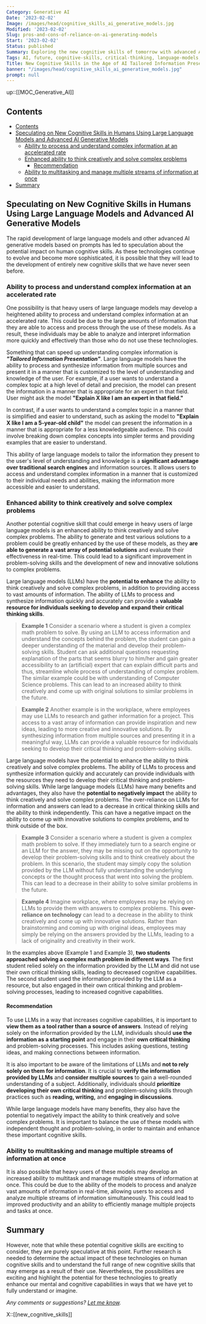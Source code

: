 ```yaml
---
Category: Generative AI
Date: '2023-02-02'
Image: /images/head/cognitive_skills_ai_generative_models.jpg
Modified: '2023-02-02'
Slug: pros-and-cons-of-reliance-on-ai-generating-models
Start: '2023-02-02'
Status: published
Summary: Exploring the new cognitive skills of tomorrow with advanced AI generative models.
Tags: AI, future, cognitive-skills, critical-thinking, language-models, llm
Title: New Cognitive Skills in the Age of AI Tailored Information Presentation
banner: "/images/head/cognitive_skills_ai_generative_models.jpg"
prompt: null
---
```


up::[[MOC_Generative_AI]]

<!-- MarkdownTOC levels="2,3" autolink="true" autoanchor="true" -->

## Contents

- [Contents](#contents)
- [Speculating on New Cognitive Skills in Humans Using Large Language Models and Advanced AI Generative Models](#speculating-on-new-cognitive-skills-in-humans-using-large-language-models-and-advanced-ai-generative-models)
 	- [Ability to process and understand complex information at an accelerated rate](#ability-to-process-and-understand-complex-information-at-an-accelerated-rate)
 	- [Enhanced ability to think creatively and solve complex problems](#enhanced-ability-to-think-creatively-and-solve-complex-problems)
  		- [Recommendation](#recommendation)
 	- [Ability to multitasking and manage multiple streams of information at once](#ability-to-multitasking-and-manage-multiple-streams-of-information-at-once)
- [Summary](#summary)

<!-- /MarkdownTOC -->

<a id="speculating-on-new-cognitive-skills-in-humans-using-large-language-models-and-advanced-ai-generative-models"></a>

## Speculating on New Cognitive Skills in Humans Using Large Language Models and Advanced AI Generative Models

The rapid development of large language models and other advanced AI generative models based on prompts has led to speculation about the potential impact on human cognitive skills. As these technologies continue to evolve and become more sophisticated, it is possible that they will lead to the development of entirely new cognitive skills that we have never seen before.

<a id="ability-to-process-and-understand-complex-information-at-an-accelerated-rate"></a>

### Ability to process and understand complex information at an accelerated rate

One possibility is that heavy users of large language models may develop a heightened ability to process and understand complex information at an accelerated rate. This could be due to the large amounts of information that they are able to access and process through the use of these models. As a result, these individuals may be able to analyze and interpret information more quickly and effectively than those who do not use these technologies.

Something that can speed up understanding complex information is ***"Tailored Information Presentation"***. Large language models have the ability to process and synthesize information from multiple sources and present it in a manner that is customized to the level of understanding and knowledge of the user. For example, if a user wants to understand a complex topic at a high level of detail and precision, the model can present the information in a manner that is appropriate for an expert in that field. User might ask the model **"Explain X like I am an expert in that field."**

In contrast, if a user wants to understand a complex topic in a manner that is simplified and easier to understand, such as asking the model to **"Explain X like I am a 5-year-old child"** the model can present the information in a manner that is appropriate for a less knowledgeable audience. This could involve breaking down complex concepts into simpler terms and providing examples that are easier to understand.

This ability of large language models to tailor the information they present to the user's level of understanding and knowledge is a **significant advantage over traditional search engines** and information sources. It allows users to access and understand complex information in a manner that is customized to their individual needs and abilities, making the information more accessible and easier to understand.

<a id="enhanced-ability-to-think-creatively-and-solve-complex-problems"></a>

### Enhanced ability to think creatively and solve complex problems

Another potential cognitive skill that could emerge in heavy users of large language models is an enhanced ability to think creatively and solve complex problems. The ability to generate and test various solutions to a problem could be greatly enhanced by the use of these models, as they **are able to generate a vast array of potential solutions** and evaluate their effectiveness in real-time. This could lead to a significant improvement in problem-solving skills and the development of new and innovative solutions to complex problems.

Large language models (LLMs) have the **potential to enhance** the ability to think creatively and solve complex problems, in addition to providing access to vast amounts of information. The ability of LLMs to process and synthesize information quickly and accurately can provide a **valuable resource for individuals seeking to develop and expand their critical thinking skills**.

> **Example 1**
Consider a scenario where a student is given a complex math problem to solve. By using an LLM to access information and understand the concepts behind the problem, the student can gain a deeper understanding of the material and develop their problem-solving skills. Student can ask additional questions requesting explanation of the parts that seems blurry to him/her and gain greater accessibility to an (artificial) expert that can explain difficult parts and thus, streamline whole process of understanding of complex problem. The similar example could be with understanding of Computer Science problems. This can lead to an increased ability to think creatively and come up with original solutions to similar problems in the future.

> **Example 2**
Another example is in the workplace, where employees may use LLMs to research and gather information for a project. This access to a vast array of information can provide inspiration and new ideas, leading to more creative and innovative solutions. By synthesizing information from multiple sources and presenting it in a meaningful way, LLMs can provide a valuable resource for individuals seeking to develop their critical thinking and problem-solving skills.

Large language models have the potential to enhance the ability to think creatively and solve complex problems. The ability of LLMs to process and synthesize information quickly and accurately can provide individuals with the resources they need to develop their critical thinking and problem-solving skills. While large language models (LLMs) have many benefits and advantages, they also have the **potential to negatively impact** the ability to think creatively and solve complex problems. The over-reliance on LLMs for information and answers can lead to a decrease in critical thinking skills and the ability to think independently. This can have a negative impact on the ability to come up with innovative solutions to complex problems, and to think outside of the box.

> **Example 3**
Consider a scenario where a student is given a complex math problem to solve. If they immediately turn to a search engine or an LLM for the answer, they may be missing out on the opportunity to develop their problem-solving skills and to think creatively about the problem. In this scenario, the student may simply copy the solution provided by the LLM without fully understanding the underlying concepts or the thought process that went into solving the problem. This can lead to a decrease in their ability to solve similar problems in the future.

> **Example 4**
> Imagine workplace, where employees may be relying on LLMs to provide them with answers to complex problems. This **over-reliance on technology** can lead to a decrease in the ability to think creatively and come up with innovative solutions. Rather than brainstorming and coming up with original ideas, employees may simply be relying on the answers provided by the LLMs, leading to a lack of originality and creativity in their work.

In the examples above (Example 1 and Example 3), **two students approached solving a complex math problem in different ways**. The first student relied solely on the information provided by the LLM and did not use their own critical thinking skills, leading to decreased cognitive capabilities. The second student used the information provided by the LLM as a resource, but also engaged in their own critical thinking and problem-solving processes, leading to increased cognitive capabilities.

#### Recommendation

To use LLMs in a way that increases cognitive capabilities, it is important to **view them as a tool rather than a source of answers**. Instead of relying solely on the information provided by the LLM, individuals should **use the information as a starting point** and engage in their **own critical thinking** and problem-solving processes. This includes asking questions, testing ideas, and making connections between information.

It is also important to be aware of the limitations of LLMs and **not to rely solely on them for information**. It is crucial to **verify the information provided by LLMs** and **consider multiple sources** to gain a well-rounded understanding of a subject. Additionally, individuals should **prioritize developing their own critical thinking** and problem-solving skills through practices such as **reading, writing,** and **engaging in discussions**.

While large language models have many benefits, they also have the potential to negatively impact the ability to think creatively and solve complex problems. It is important to balance the use of these models with independent thought and problem-solving, in order to maintain and enhance these important cognitive skills.

<a id="ability-to-multitasking-and-manage-multiple-streams-of-information-at-once"></a>

### Ability to multitasking and manage multiple streams of information at once

It is also possible that heavy users of these models may develop an increased ability to multitask and manage multiple streams of information at once. This could be due to the ability of the models to process and analyze vast amounts of information in real-time, allowing users to access and analyze multiple streams of information simultaneously. This could lead to improved productivity and an ability to efficiently manage multiple projects and tasks at once.

<a id="summary"></a>

## Summary

However, note that while these potential cognitive skills are exciting to consider, they are purely speculative at this point. Further research is needed to determine the actual impact of these technologies on human cognitive skills and to understand the full range of new cognitive skills that may emerge as a result of their use. Nevertheless, the possibilities are exciting and highlight the potential for these technologies to greatly enhance our mental and cognitive capabilities in ways that we have yet to fully understand or imagine.

*Any comments or suggestions? [Let me know](mailto:ksafjan@gmail.com?subject=Blog+post).*

X::[[new_cognitive_skills]]
